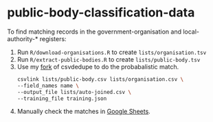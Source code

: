 # public-body-classification-data

To find matching records in the government-organisation and local-authority-*
registers:

1. Run `R/download-organisations.R` to create `lists/organisation.tsv`
1. Run `R/extract-public-bodies.R` to create `lists/public-body.tsv`
1. Use my [fork](https://github.com/nacnudus/csvdedupe) of csvdedupe to do the
   probabalistic match.
   ```sh
   csvlink lists/public-body.csv lists/organisation.csv \
   --field_names name \
   --output_file lists/auto-joined.csv \
   --training_file training.json
   ```
1. Manually check the matches in [Google Sheets](https://docs.google.com/spreadsheets/d/173kw3ohF3OAVt1JK_V-x9vbQkH96iyYXKlNXgyCrKBc/edit#gid=0).
